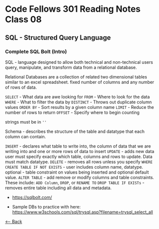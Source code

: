# Code Fellows 301 Reading Notes Class 08

## SQL - Structured Query Language

### Complete SQL Bolt (Intro)

SQL - language designed to allow both technical and non-technical users query, manipulate, and transform data from a relational database.

Relational Databases are a collection of related two dimensional tables similar to an excel spreadsheet. fixed number of columns and any number of rows of data.

`SELECT` - What data are awe looking for
`FROM` - Where to look for the data
`WHERE` - What to filter the data by
`DISTINCT` - Throws out duplicate column values
`ORDER BY` - Sort results by a given column name
`LIMIT` - Reduce the number of rows to return
`OFFSET` - Specify where to begin counting 


strings must be in `''`

Schema - describes the structure of the table and datatype that each column can contain.

`INSERT` - declares what table to write into, the column of data that we are writing into and one or more rows of data to insert
`UPDATE` - adds new data user must specify exactly which table, columns and rows to update. Data must match datatype.
`DELETE` - removes all rows unless you specify `WHERE`
`CREATE TABLE IF NOT EXISTS` - user includes column name, datatype. optional - table constraint on values being inserted and optional default value. 
`ALTER TABLE` - add remove or modify columns and table constraints. These include:  `ADD Column`, `DROP`, or `RENAME TO`
`DROP TABLE IF EXISTs` - removes entire table including all data and metadata.

- https://sqlbolt.com/

- Sample DBs to practice with here:  https://www.w3schools.com/sql/trysql.asp?filename=trysql_select_all




[<-- Back](README.md)